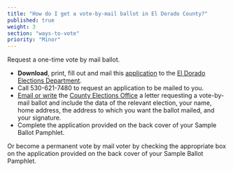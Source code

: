 ```yaml
---
title: "How do I get a vote-by-mail ballot in El Dorado County?"
published: true
weight: 3
section: "ways-to-vote"
priority: "Minor"
---
```


Request a one-time vote by mail ballot.  
- **Download**, print, fill out and mail this [application](http://elections.cdn.sos.ca.gov/vote-by-mail/pdf/fill-in-vote-by-mail-app-instruct.pdf) to the [El Dorado Elections Department](http://www.edcgov.us/Elections/Election_June_7_2016/Election_June_7_2016.aspx).  
- Call 530-621-7480 to request an application to be mailed to you.  
- [Email or write](http://www.edcgov.us/Elections/Contact_Us.aspx) the [County Elections Office](#section-election-office-contact) a letter requesting a vote-by-mail ballot and include the data of the relevant election, your name, home address, the address to which you want the ballot mailed, and your signature.  
- Complete the application provided on the back cover of your Sample Ballot Pamphlet.  

Or become a permanent vote by mail voter by checking the appropriate box on the application provided on the back cover of your Sample Ballot Pamphlet.  
